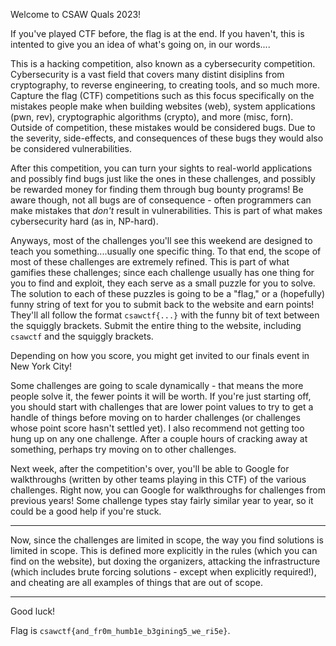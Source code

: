 Welcome to CSAW Quals 2023!

If you've played CTF before, the flag is at the end.
If you haven't, this is intented to give you an idea of what's going on, in our words....

This is a hacking competition, also known as a cybersecurity competition. Cybersecurity is a vast field that covers many distint disiplins from cryptography, to reverse engineering, to creating tools, and so much more. Capture the flag (CTF) competitions such as this focus specifically on the mistakes people make when building websites (web), system applications (pwn, rev), cryptographic algorithms (crypto), and more (misc, forn). Outside of competition, these mistakes would be considered bugs. Due to the severity, side-effects, and consequences of these bugs they would also be considered vulnerabilities.

After this competition, you can turn your sights to real-world applications and possibly find bugs just like the ones in these challenges, and possibly be rewarded money for finding them through bug bounty programs! Be aware though, not all bugs are of consequence - often programmers can make mistakes that _don't_ result in vulnerabilities. This is part of what makes cybersecurity hard (as in, NP-hard).

Anyways, most of the challenges you'll see this weekend are designed to teach you something....usually one specific thing. To that end, the scope of most of these challenges are extremely refined. This is part of what gamifies these challenges; since each challenge usually has one thing for you to find and exploit, they each serve as a small puzzle for you to solve. The solution to each of these puzzles is going to be a "flag," or a (hopefully) funny string of text for you to submit back to the website and earn points! They'll all follow the format `csawctf{...}` with the funny bit of text between the squiggly brackets. Submit the entire thing to the website, including `csawctf` and the squiggly brackets.

Depending on how you score, you might get invited to our finals event in New York City!

Some challenges are going to scale dynamically - that means the more people solve it, the fewer points it will be worth. If you're just starting off, you should start with challenges that are lower point values to try to get a handle of things before moving on to harder challenges (or challenges whose point score hasn't settled yet). I also recommend not getting too hung up on any one challenge. After a couple hours of cracking away at something, perhaps try moving on to other challenges.

Next week, after the competition's over, you'll be able to Google for walkthroughs (written by other teams playing in this CTF) of the various challenges. Right now, you can Google for walkthroughs for challenges from previous years! Some challenge types stay fairly similar year to year, so it could be a good help if you're stuck.

---

Now, since the challenges are limited in scope, the way you find solutions is limited in scope. This is defined more explicitly in the rules (which you can find on the website), but doxing the organizers, attacking the infrastructure (which includes brute forcing solutions - except when explicitly required!), and cheating are all examples of things that are out of scope.

---

Good luck!

Flag is `csawctf{and_fr0m_humb1e_b3gining5_we_ri5e}`.
